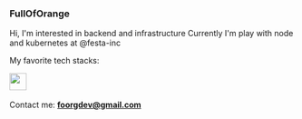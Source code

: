 ### FullOfOrange

Hi, I'm interested in backend and infrastructure
Currently I'm play with node and kubernetes at @festa-inc

My favorite tech stacks:

<p align='left'>
<img height="30" src="https://github.com/WaylonWalker/WaylonWalker/blob/main/icon/twitter.png?raw=true">&nbsp;&nbsp;
</p>

Contact me: **foorgdev@gmail.com**
